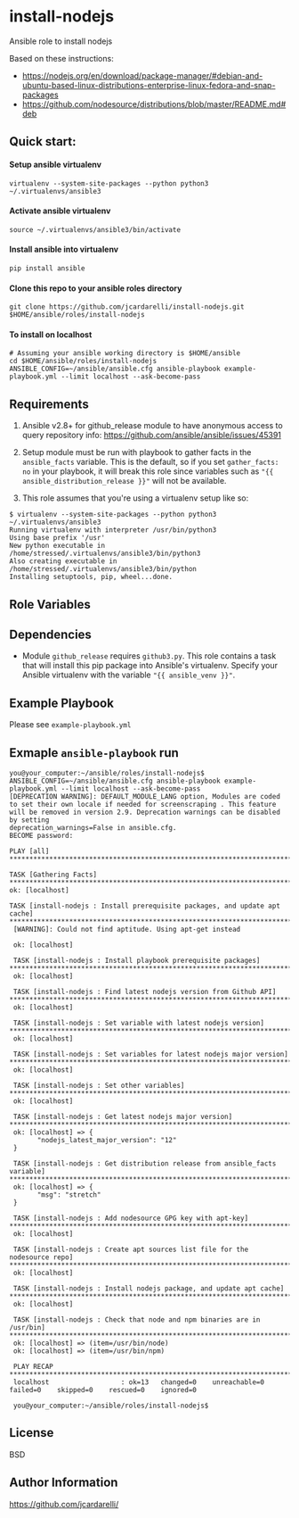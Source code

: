 # install-nodejs
Ansible role to install nodejs

Based on these instructions:
- https://nodejs.org/en/download/package-manager/#debian-and-ubuntu-based-linux-distributions-enterprise-linux-fedora-and-snap-packages
- https://github.com/nodesource/distributions/blob/master/README.md#deb


## Quick start:

#### Setup ansible virtualenv
```
virtualenv --system-site-packages --python python3 ~/.virtualenvs/ansible3
```

#### Activate ansible virtualenv
```
source ~/.virtualenvs/ansible3/bin/activate
```

#### Install ansible into virtualenv
```
pip install ansible
```

#### Clone this repo to your ansible roles directory
```
git clone https://github.com/jcardarelli/install-nodejs.git $HOME/ansible/roles/install-nodejs
```

#### To install on localhost
```
# Assuming your ansible working directory is $HOME/ansible
cd $HOME/ansible/roles/install-nodejs
ANSIBLE_CONFIG=~/ansible/ansible.cfg ansible-playbook example-playbook.yml --limit localhost --ask-become-pass
```

## Requirements

1. Ansible v2.8+ for github_release module to have anonymous access to query repository info: https://github.com/ansible/ansible/issues/45391

1. Setup module must be run with playbook to gather facts in the `ansible_facts` variable. This is the default, so if you set `gather_facts: no` in your playbook, it will break this role since variables such as `"{{ ansible_distribution_release }}"` will not be available.

1. This role assumes that you're using a virtualenv setup like so:
```
$ virtualenv --system-site-packages --python python3 ~/.virtualenvs/ansible3
Running virtualenv with interpreter /usr/bin/python3
Using base prefix '/usr'
New python executable in /home/stressed/.virtualenvs/ansible3/bin/python3
Also creating executable in /home/stressed/.virtualenvs/ansible3/bin/python
Installing setuptools, pip, wheel...done.
```

## Role Variables

## Dependencies

- Module `github_release` requires `github3.py`. This role contains a task that will install this pip package into Ansible's virtualenv. Specify your Ansible virtualenv with the variable `"{{ ansible_venv }}"`.


## Example Playbook

Please see `example-playbook.yml`

## Exmaple `ansible-playbook` run

```console
you@your_computer:~/ansible/roles/install-nodejs$ ANSIBLE_CONFIG=~/ansible/ansible.cfg ansible-playbook example-playbook.yml --limit localhost --ask-become-pass
[DEPRECATION WARNING]: DEFAULT_MODULE_LANG option, Modules are coded to set their own locale if needed for screenscraping . This feature will be removed in version 2.9. Deprecation warnings can be disabled by setting 
deprecation_warnings=False in ansible.cfg.
BECOME password:

PLAY [all] ************************************************************************************************************************************************************************************************************************************

TASK [Gathering Facts] ************************************************************************************************************************************************************************************************************************
ok: [localhost]

TASK [install-nodejs : Install prerequisite packages, and update apt cache] *******************************************************************************************************************************************************************
 [WARNING]: Could not find aptitude. Using apt-get instead

 ok: [localhost]

 TASK [install-nodejs : Install playbook prerequisite packages] ********************************************************************************************************************************************************************************
 ok: [localhost]

 TASK [install-nodejs : Find latest nodejs version from Github API] ****************************************************************************************************************************************************************************
 ok: [localhost]

 TASK [install-nodejs : Set variable with latest nodejs version] *******************************************************************************************************************************************************************************
 ok: [localhost]

 TASK [install-nodejs : Set variables for latest nodejs major version] *************************************************************************************************************************************************************************
 ok: [localhost]

 TASK [install-nodejs : Set other variables] ***************************************************************************************************************************************************************************************************
 ok: [localhost]

 TASK [install-nodejs : Get latest nodejs major version] ***************************************************************************************************************************************************************************************
 ok: [localhost] => {
       "nodejs_latest_major_version": "12"
 }

 TASK [install-nodejs : Get distribution release from ansible_facts variable] ******************************************************************************************************************************************************************
 ok: [localhost] => {
       "msg": "stretch"
 }

 TASK [install-nodejs : Add nodesource GPG key with apt-key] ***********************************************************************************************************************************************************************************
 ok: [localhost]

 TASK [install-nodejs : Create apt sources list file for the nodesource repo] ******************************************************************************************************************************************************************
 ok: [localhost]

 TASK [install-nodejs : Install nodejs package, and update apt cache] **************************************************************************************************************************************************************************
 ok: [localhost]

 TASK [install-nodejs : Check that node and npm binaries are in /usr/bin] **********************************************************************************************************************************************************************
 ok: [localhost] => (item=/usr/bin/node)
 ok: [localhost] => (item=/usr/bin/npm)

 PLAY RECAP ************************************************************************************************************************************************************************************************************************************
 localhost                  : ok=13   changed=0    unreachable=0    failed=0    skipped=0    rescued=0    ignored=0

 you@your_computer:~/ansible/roles/install-nodejs$
```

## License

BSD

## Author Information

https://github.com/jcardarelli/
